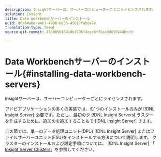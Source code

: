 ```yaml
---
description: Insightサーバーは、サーバーコンピューターごとにライセンスされます。
solution: Insight
title: Data Workbenchサーバーのインストール
uuid: d6a64a6e-a463-4980-b836-45017fab6e7e
translation-type: tm+mt
source-git-commit: 27600561841db3705f4eee6ff0aeb8890444bbc9

---
```



# Data Workbenchサーバーのインストール{#installing-data-workbench-servers}

Insightサーバーは、サーバーコンピューターごとにライセンスされます。

アドビアプリケーションの多くの実装では、の1つのインストールのみが [!DNL Insight Server] 必要です。ただし、最初のク [!DNL Insight Servers] ラスターを作成するために、追加のを追加することもで [!DNL Insight Server] きます。

この節では、単一のデータ処理ユニット(DPU) [!DNL Insight Server] またはファイルサーバーユニット(FSU)をインストールする方法について説明します。 クラスターのインストールおよび設定手順については、 [!DNL Insight Server] 「 [Insight Server Clusters](../../../home/c-inst-svr/c-install-ins-svr/c-ins-svr-clstrs/c-abt-ins-svr-clsters.md)」を参照してください。
